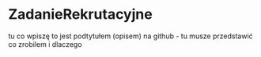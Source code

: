 # ZadanieRekrutacyjne
tu co wpiszę to jest podtytułem (opisem) na github - tu musze przedstawić co zrobilem i dlaczego